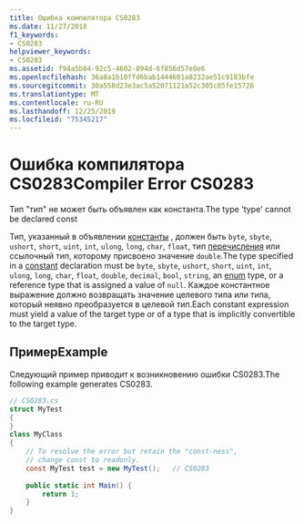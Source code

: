 ```yaml
---
title: Ошибка компилятора CS0283
ms.date: 11/27/2018
f1_keywords:
- CS0283
helpviewer_keywords:
- CS0283
ms.assetid: f94a5b84-92c5-4602-894d-6f856d57e0e6
ms.openlocfilehash: 36a8a1b10ffd6bab1444601a8232ae51c9183bfe
ms.sourcegitcommit: 30a558d23e3ac5a52071121a52c305c85fe15726
ms.translationtype: MT
ms.contentlocale: ru-RU
ms.lasthandoff: 12/25/2019
ms.locfileid: "75345217"
---
```

# <a name="compiler-error-cs0283"></a><span data-ttu-id="d1e0d-102">Ошибка компилятора CS0283</span><span class="sxs-lookup"><span data-stu-id="d1e0d-102">Compiler Error CS0283</span></span>
<span data-ttu-id="d1e0d-103">Тип "тип" не может быть объявлен как константа.</span><span class="sxs-lookup"><span data-stu-id="d1e0d-103">The type 'type' cannot be declared const</span></span>  
  
<span data-ttu-id="d1e0d-104">Тип, указанный в объявлении [константы](../language-reference/keywords/const.md) , должен быть `byte`, `sbyte`, `ushort`, `short`, `uint`, `int`, `ulong`, `long`, `char`, `float`, тип [перечисления](../language-reference/builtin-types/enum.md) или ссылочный тип, которому присвоено значение `double`.</span><span class="sxs-lookup"><span data-stu-id="d1e0d-104">The type specified in a [constant](../language-reference/keywords/const.md) declaration must be `byte`, `sbyte`, `ushort`, `short`, `uint`, `int`, `ulong`, `long`, `char`, `float`, `double`, `decimal`, `bool`, `string`, an [enum](../language-reference/builtin-types/enum.md) type, or a reference type that is assigned a value of `null`.</span></span> <span data-ttu-id="d1e0d-105">Каждое константное выражение должно возвращать значение целевого типа или типа, который неявно преобразуется в целевой тип.</span><span class="sxs-lookup"><span data-stu-id="d1e0d-105">Each constant expression must yield a value of the target type or of a type that is implicitly convertible to the target type.</span></span>  
  
## <a name="example"></a><span data-ttu-id="d1e0d-106">Пример</span><span class="sxs-lookup"><span data-stu-id="d1e0d-106">Example</span></span>  
 <span data-ttu-id="d1e0d-107">Следующий пример приводит к возникновению ошибки CS0283.</span><span class="sxs-lookup"><span data-stu-id="d1e0d-107">The following example generates CS0283.</span></span>  
  
```csharp  
// CS0283.cs  
struct MyTest  
{  
}  
class MyClass   
{  
    // To resolve the error but retain the "const-ness",  
    // change const to readonly.  
    const MyTest test = new MyTest();   // CS0283  
  
    public static int Main() {  
        return 1;  
    }  
}  
```
